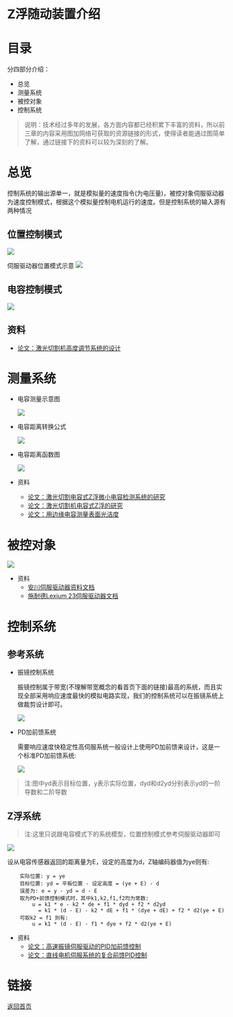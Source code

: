 Z浮随动装置介绍
======
# 目录
分四部分介绍：
* 总览
* 测量系统
* 被控对象
* 控制系统
 
> 说明：技术经过多年的发展，各方面内容都已经积累下丰富的资料，所以前三章的内容采用图加网络可获取的资源链接的形式，使得读者能通过图简单了解，通过链接下的资料可以较为深刻的了解。

# 总览
控制系统的输出源单一，就是模拟量的速度指令(为电压量)，被控对象伺服驱动器为速度控制模式，根据这个模拟量控制电机运行的速度。但是控制系统的输入源有两种情况
## 位置控制模式
![][pulse_control]

伺服驱动器位置模式示意
![][position_model]

## 电容控制模式
![][capacity_tracker]
## 资料
* [论文：激光切割机高度调节系统的设计][controller1]
# 测量系统
* 电容测量示意图

    ![][capacitive_transducer]

* 电容距离转换公式

    ![][capacity2height]

* 电容距离函数图

    ![][capacity2height2]
* 资料
    * [论文：激光切割电容式Z浮微小电容检测系统的研究][capacity_measure1]
    * [论文：激光切割机电容式Z浮的研究][capacity_measure3]
    * [论文：用边缘电容测量表面光洁度][capacity_measure2]
# 被控对象
![][speed_model]

* 资料
    * [安川伺服驱动器资料文档][motor1]
    * [施耐德Lexium 23伺服驱动器文档][motor2]
# 控制系统
## 参考系统
* 振镜控制系统
    
    振镜控制属于带宽(不理解带宽概念的看首页下面的链接)最高的系统，而且实现全部采用响应速度最快的模拟电路实现，我们的控制系统可以在振镜系统上做裁剪设计即可。

    ![][galvanometer]
* PD加前馈系统
    
    需要响应速度快稳定性高伺服系统一般设计上使用PD加前馈来设计，这是一个标准PD加前馈系统:

    ![][Pd_controller]

> 注:图中yd表示目标位置，y表示实际位置，dyd和d2yd分别表示yd的一阶导数和二阶导数
## Z浮系统

> 注:这里只说跟电容模式下的系统模型，位置控制模式参考伺服驱动器即可

![][laser]

设从电容传感器返回的距离量为E，设定的高度为d，Z轴编码器值为ye则有:
~~~ 
    实际位置: y = ye
    目标位置: yd = 平板位置 - 设定高度 = (ye + E) - d
    误差为: e = y - yd = d - E
    取为PD+前馈控制模式时，其中k1,k2,f1,f2均为常数:
        u = k1 * e - k2 * de + f1 * dyd + f2 * d2yd
          = k1 * (d - E) - k2 * dE + f1 * (dye + dE) + f2 * d2(ye + E)
    可取k2 = f1 则有:
        u = k1 * (d - E) - f1 * dye + f2 * d2(ye + E)
~~~
    
* 资料
  * [论文：高速振镜伺服驱动的PID加前馈控制][controller2]
  * [论文：直线电机伺服系统的复合前馈PID控制][controller3]

# 链接
  [返回首页][main_page]
  
  [capacity_measure1]: http://www.docin.com/p-776342960.html
  [capacity_measure2]: http://www.ixueshu.com/document/a64bfffc7bcb5a7e318947a18e7f9386.html#pdfpreview
  [capacity_measure3]: http://xueshu.baidu.com/s?wd=paperuri%3A%2806b63b069450889e798da7d0f12f6f62%29&filter=sc_long_sign&tn=SE_xueshusource_2kduw22v&sc_vurl=http%3A%2F%2Fwww.doc88.com%2Fp-270338220986.html&ie=utf-8&sc_us=4919495557869244475
  [controller1]: http://xueshu.baidu.com/s?wd=paperuri:%28bc93f3433a45560e716c78a6c15744a7%29&filter=sc_long_sign&tn=SE_xueshusource_2kduw22v&sc_vurl=http://www.doc88.com/p-2691543418116.html&ie=utf-8&sc_us=610292654239538222
  [controller2]: https://wenku.baidu.com/view/3217674f482fb4daa58d4bbf.html
  [controller3]:https://wenku.baidu.com/view/3af1bcfa770bf78a652954d2.html
  [motor1]:http://www.yaskawa.com.cn/database/default.aspx?sel=2_72339069014638592&sid=1_5&zl=144678138029277184
  [motor2]:https://www.schneider-electric.cn/zh/product-range-download/2265-lexium-23#tabs-top
  [main_page]: ../ReadMe.md


  [pulse_control]: ../img/Introduction/pulse_control.png
  [capacity_tracker]: ../img/Introduction/capacity_tracker.png
  [position_model]: ../img/Introduction/position_model.png
  [speed_model]: ../img/Introduction/speed_model.png
  [capacitive_transducer]: ../img/Introduction/capacitive_transducer.png
  [capacity2height]: ../img/Introduction/capacity2height.png
  [capacity2height2]: ../img/Introduction/capacity2height2.png
  [galvanometer]: ../img/Introduction/galvanometer.png
  [Pd_controller]: ../img/Introduction/Pd_controller.png
  [laser]: ../img/laser.png

